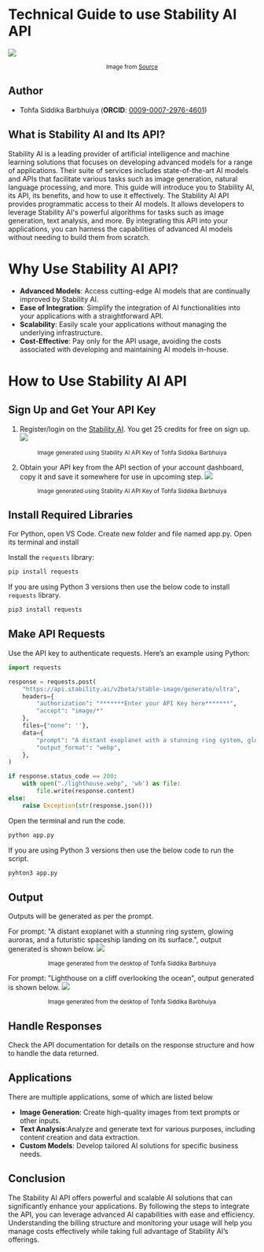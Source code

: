 # Technical Guide to use Stability AI API

![](https://cdn.jsdelivr.net/gh/data-community-of-practice/AI-Graph-Obsidian/img/Stability_AI.png)
<div align="center"><small>Image from <a href="https://www.pymnts.com/acquisitions/2023/report-stability-ai-positioning-itself-for-acquisition/" target="_blank">Source</a></small></div>

## Author  
- Tohfa Siddika Barbhuiya (**ORCID**: [0009-0007-2976-4601](https://orcid.org/0009-0007-2976-4601)) 

## What is Stability AI and Its API?
Stability AI is a leading provider of artificial intelligence and machine learning solutions that focuses on developing advanced models for a range of applications. Their suite of services includes state-of-the-art AI models and APIs that facilitate various tasks such as image generation, natural language processing, and more. This guide will introduce you to Stability AI, its API, its benefits, and how to use it effectively. The Stability AI API provides programmatic access to their AI models. It allows developers to leverage Stability AI's powerful algorithms for tasks such as image generation, text analysis, and more. By integrating this API into your applications, you can harness the capabilities of advanced AI models without needing to build them from scratch.

# Why Use Stability AI API?

- **Advanced Models**: Access cutting-edge AI models that are continually improved by Stability AI.
- **Ease of Integration**: Simplify the integration of AI functionalities into your applications with a straightforward API.
- **Scalability**: Easily scale your applications without managing the underlying infrastructure.
- **Cost-Effective**: Pay only for the API usage, avoiding the costs associated with developing and maintaining AI models in-house.

# How to Use Stability AI API

## Sign Up and Get Your API Key

1. Register/login on the <a href="https://platform.stability.ai/" target="_blank">Stability AI</a>. You get 25 credits for free on sign up.
![](https://cdn.jsdelivr.net/gh/data-community-of-practice/AI-Graph-Obsidian/img/stability_ai_credits.png)
<div align="center"><small>Image generated using Stability AI API Key of Tohfa Siddika Barbhuiya</small></div>

2. Obtain your API key from the API section of your account dashboard, copy it and save it somewhere for use in upcoming step.
![](https://cdn.jsdelivr.net/gh/data-community-of-practice/AI-Graph-Obsidian/img/API_key_copy.png)
<div align="center"><small>Image generated using Stability AI API Key of Tohfa Siddika Barbhuiya</small></div>


## Install Required Libraries

For Python, open VS Code. Create new folder and file named app.py.
Open its terminal and install

Install the `requests` library:

```bash
pip install requests
```
If you are using Python 3 versions then use the below code to install `requests` library.

```bash
pip3 install requests
```

## Make API Requests

Use the API key to authenticate requests. Here’s an example using Python:

```python
import requests

response = requests.post(
    "https://api.stability.ai/v2beta/stable-image/generate/ultra",
    headers={
        "authorization": "*******Enter your API Key here*******",
        "accept": "image/*"
    },
    files={"none": ''},
    data={
        "prompt": "A distant exoplanet with a stunning ring system, glowing auroras, and a futuristic spaceship landing on its surface.",
        "output_format": "webp",
    },
)

if response.status_code == 200:
    with open("./lighthouse.webp", 'wb') as file:
        file.write(response.content)
else:
    raise Exception(str(response.json()))
```

Open the terminal and run the code.
```bash
python app.py
```
If you are using Python 3 versions then use the below code to run the script.

```bash
pyhton3 app.py
```
## Output

Outputs will be generated as per the prompt.

For prompt: "A distant exoplanet with a stunning ring system, glowing auroras, and a futuristic spaceship landing on its surface.", output generated is shown below.
![](https://cdn.jsdelivr.net/gh/data-community-of-practice/AI-Graph-Obsidian/img/spacecraft.png)
<div align="center"><small>Image generated from the desktop of Tohfa Siddika Barbhuiya</small></div>


For prompt: "Lighthouse on a cliff overlooking the ocean", output generated is shown below.
![](https://cdn.jsdelivr.net/gh/data-community-of-practice/AI-Graph-Obsidian/img/cliff.png)
<div align="center"><small>Image generated from the desktop of Tohfa Siddika Barbhuiya</small></div>

## Handle Responses
Check the API documentation for details on the response structure and how to handle the data returned.

## Applications

There are multiple applications, some of which are listed below

- **Image Generation**: Create high-quality images from text prompts or other inputs.
- **Text Analysis**:Analyze and generate text for various purposes, including content creation and data extraction.
- **Custom Models**: Develop tailored AI solutions for specific business needs.

## Conclusion
The Stability AI API offers powerful and scalable AI solutions that can significantly enhance your applications. By following the steps to integrate the API, you can leverage advanced AI capabilities with ease and efficiency. Understanding the billing structure and monitoring your usage will help you manage costs effectively while taking full advantage of Stability AI’s offerings.